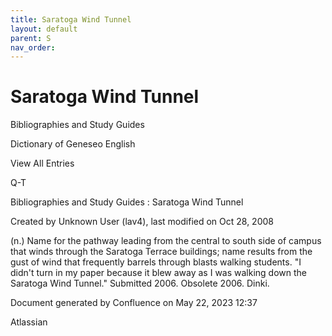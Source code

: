 ```yaml
---
title: Saratoga Wind Tunnel
layout: default
parent: S
nav_order:
---
```


# Saratoga Wind Tunnel

Bibliographies and Study Guides

Dictionary of Geneseo English

View All Entries

Q-T

Bibliographies and Study Guides : Saratoga Wind Tunnel

Created by  Unknown User (lav4), last modified on Oct 28, 2008

(n.) Name for the pathway leading from the central to south side of campus that winds through the Saratoga Terrace buildings; name results from the gust of wind that frequently barrels through blasts walking students. &quot;I didn't turn in my paper because it blew away as I was walking down the Saratoga Wind Tunnel.&quot; Submitted 2006. Obsolete 2006. Dinki.

Document generated by Confluence on May 22, 2023 12:37

Atlassian
